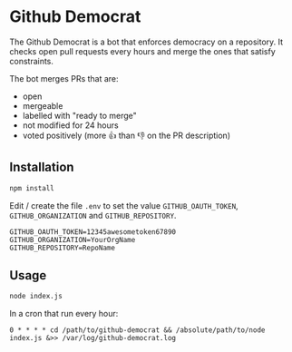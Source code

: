 Github Democrat
===============

The Github Democrat is a bot that enforces democracy on a repository.
It checks open pull requests every hours and merge the ones that satisfy constraints.

The bot merges PRs that are:
  - open
  - mergeable
  - labelled with "ready to merge"
  - not modified for 24 hours
  - voted positively (more :+1: than :-1: on the PR description)


## Installation

```bash
npm install
```

Edit / create the file `.env` to set the value `GITHUB_OAUTH_TOKEN`, `GITHUB_ORGANIZATION` and `GITHUB_REPOSITORY`.
```
GITHUB_OAUTH_TOKEN=12345awesometoken67890
GITHUB_ORGANIZATION=YourOrgName
GITHUB_REPOSITORY=RepoName
```

## Usage

```bash
node index.js
```

In a cron that run every hour:

```
0 * * * * cd /path/to/github-democrat && /absolute/path/to/node index.js &>> /var/log/github-democrat.log
```
